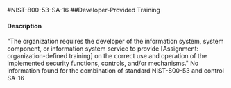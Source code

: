 #NIST-800-53-SA-16
##Developer-Provided Training
#### Description
"The organization requires the developer of the information system, system component, or information system service to provide [Assignment: organization-defined training] on the correct use and operation of the implemented security functions, controls, and/or mechanisms."
No information found for the combination of standard NIST-800-53 and control SA-16
